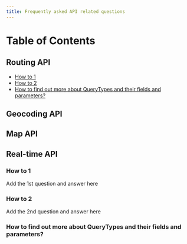 ```yaml
---
title: Frequently asked API related questions
---
```


Table of Contents
=================

## Routing API
* [How to 1](#how-to-1)
* [How to 2](#how-to-2)
* [How to find out more about QueryTypes and their fields and parameters?](#how-to-find-out-more-about-querytypes-and-their-fields-and-parameters?)

## Geocoding API
  

## Map API
  
## Real-time API
  
### How to 1

Add the 1st question and answer here

### How to 2

Add the 2nd question and answer here

### How to find out more about QueryTypes and their fields and parameters?
